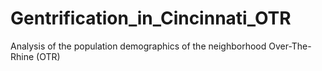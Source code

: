 # Gentrification_in_Cincinnati_OTR
Analysis of the population demographics of the neighborhood Over-The-Rhine (OTR)
